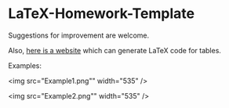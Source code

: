 # LaTeX-Homework-Template

Suggestions for improvement are welcome.

Also, [here is a website](https://www.tablesgenerator.com) which can generate LaTeX code for tables.

Examples:

<img src="Example1.png"" width="535" />

<img src="Example2.png"" width="535" />
